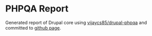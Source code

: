 # PHPQA Report

Generated report of Drupal core using [vijaycs85/drupal-phpqa](https://packagist.org/packages/vijaycs85/drupal-phpqa) and committed to 
[github page](https://vijaycs85.github.io/drupalcore).
